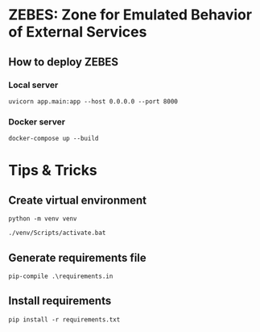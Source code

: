# ZEBES: Zone for Emulated Behavior of External Services

## How to deploy ZEBES

### Local server

```uvicorn app.main:app --host 0.0.0.0 --port 8000```

### Docker server

```docker-compose up --build```

# Tips & Tricks

## Create virtual environment

```python -m venv venv```

```./venv/Scripts/activate.bat```

## Generate requirements file

```pip-compile .\requirements.in```

## Install requirements

```pip install -r requirements.txt```